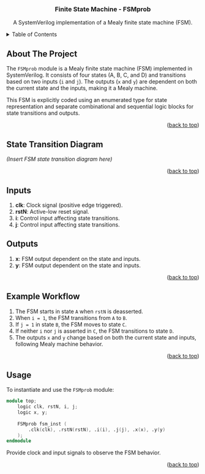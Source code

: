 # <!-- PROJECT LOGO -->
<br />
<div align="center">

  <h3 align="center">Finite State Machine - FSMprob</h3>

  <p align="center">
    A SystemVerilog implementation of a Mealy finite state machine (FSM).
    <br />
  </p>
</div>

<!-- TABLE OF CONTENTS -->
<details>
  <summary>Table of Contents</summary>
  <ol>
    <li><a href="#about-the-project">About The Project</a></li>
    <li><a href="#state-transition-diagram">State Transition Diagram</a></li>
    <li><a href="#inputs">Inputs</a></li>
    <li><a href="#outputs">Outputs</a></li>
    <li><a href="#example-workflow">Example Workflow</a></li>
    <li><a href="#usage">Usage</a></li>
  </ol>
</details>

<!-- ABOUT THE PROJECT -->
## About The Project

The `FSMprob` module is a Mealy finite state machine (FSM) implemented in SystemVerilog. It consists of four states (A, B, C, and D) and transitions based on two inputs (`i` and `j`). The outputs (`x` and `y`) are dependent on both the current state and the inputs, making it a Mealy machine.

This FSM is explicitly coded using an enumerated type for state representation and separate combinational and sequential logic blocks for state transitions and outputs.

<p align="right">(<a href="#top">back to top</a>)</p>

<!-- STATE TRANSITION DIAGRAM -->
## State Transition Diagram

_(Insert FSM state transition diagram here)_

<p align="right">(<a href="#top">back to top</a>)</p>

<!-- INPUTS -->
## Inputs
1. **clk**: Clock signal (positive edge triggered).
2. **rstN**: Active-low reset signal.
3. **i**: Control input affecting state transitions.
4. **j**: Control input affecting state transitions.

<!-- OUTPUTS -->
## Outputs
1. **x**: FSM output dependent on the state and inputs.
2. **y**: FSM output dependent on the state and inputs.

<p align="right">(<a href="#top">back to top</a>)</p>

<!-- EXAMPLE WORKFLOW -->
## Example Workflow

1. The FSM starts in state `A` when `rstN` is deasserted.
2. When `i = 1`, the FSM transitions from `A` to `B`.
3. If `j = 1` in state `B`, the FSM moves to state `C`.
4. If neither `i` nor `j` is asserted in `C`, the FSM transitions to state `D`.
5. The outputs `x` and `y` change based on both the current state and inputs, following Mealy machine behavior.

<p align="right">(<a href="#top">back to top</a>)</p>

<!-- USAGE -->
## Usage

To instantiate and use the `FSMprob` module:

```verilog
module top;
    logic clk, rstN, i, j;
    logic x, y;
    
    FSMprob fsm_inst (
        .clk(clk), .rstN(rstN), .i(i), .j(j), .x(x), .y(y)
    );
endmodule
```

Provide clock and input signals to observe the FSM behavior.

<p align="right">(<a href="#top">back to top</a>)</p>
